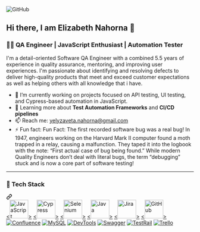 <img src="https://private-user-images.githubusercontent.com/146130391/375169117-9746c319-70a5-4d5b-9a50-db7ad170ba87.jpg?jwt=eyJhbGciOiJIUzI1NiIsInR5cCI6IkpXVCJ9.eyJpc3MiOiJnaXRodWIuY29tIiwiYXVkIjoicmF3LmdpdGh1YnVzZXJjb250ZW50LmNvbSIsImtleSI6ImtleTUiLCJleHAiOjE3NDAwNzU0MzEsIm5iZiI6MTc0MDA3NTEzMSwicGF0aCI6Ii8xNDYxMzAzOTEvMzc1MTY5MTE3LTk3NDZjMzE5LTcwYTUtNGQ1Yi05YTUwLWRiN2FkMTcwYmE4Ny5qcGc_WC1BbXotQWxnb3JpdGhtPUFXUzQtSE1BQy1TSEEyNTYmWC1BbXotQ3JlZGVudGlhbD1BS0lBVkNPRFlMU0E1M1BRSzRaQSUyRjIwMjUwMjIwJTJGdXMtZWFzdC0xJTJGczMlMkZhd3M0X3JlcXVlc3QmWC1BbXotRGF0ZT0yMDI1MDIyMFQxODEyMTFaJlgtQW16LUV4cGlyZXM9MzAwJlgtQW16LVNpZ25hdHVyZT0zZWRhY2RkNTEzZDU3Nzk4MWVjNjI0NjI4OWNkNGY2MDA5NThkZjEzZmNiNzFlODBmZjUyMThkYTYxYmUyOGI4JlgtQW16LVNpZ25lZEhlYWRlcnM9aG9zdCJ9.agCwg1knvFoflW2GhUxTB_itV2vFYgH7ypQqbArE3WA" alt="GitHub" style="max-width: 100%;">

## Hi there, I am Elizabeth Nahorna 👋
<h3 class="heading-element" dir="auto">👩‍💻 QA Engineer | JavaScript Enthusiast | Automation Tester</h3>
<p dir="auto">I'm a detail-oriented Software QA Engineer with a combined 5.5 years of experience in quality assurance, mentoring, and improving user experiences. I'm passionate about identifying and resolving defects to deliver high-quality products that meet and exceed customer expectations as well as helping others with all knowledge that i have.</p>
<ul dir="auto">
<li>🔭 I’m currently working on projects focused on API testing, UI testing, and Cypress-based automation in JavaScript.</li>
<li>🌱 Learning more about <strong>Test Automation Frameworks</strong> and <strong>CI/CD pipelines</strong></li>
<li>📫 Reach me: <a href="mailto:yelyzaveta.nahorna@gmail.com">yelyzaveta.nahorna@gmail.com</a></li>
<li>⚡ Fun fact: Fun Fact: The first recorded software bug was a real bug! In 1947, engineers working on the Harvard Mark II computer found a moth trapped in a relay, causing a malfunction. They taped it into the logbook with the note: “First actual case of bug being found.”
While modern Quality Engineers don’t deal with literal bugs, the term “debugging” stuck and is now a core part of software testing!</li>
</ul>
<hr></hr>
<div class="markdown-heading" dir="auto"><h3 class="heading-element" dir="auto">🚀 Tech Stack</h3><a id="user-content--tech-stack" class="anchor" aria-label="Permalink: 🚀 Tech Stack" href="#-tech-stack"><svg class="octicon octicon-link" viewBox="0 0 16 16" version="1.1" width="16" height="16" aria-hidden="true"><path d="m7.775 3.275 1.25-1.25a3.5 3.5 0 1 1 4.95 4.95l-2.5 2.5a3.5 3.5 0 0 1-4.95 0 .751.751 0 0 1 .018-1.042.751.751 0 0 1 1.042-.018 1.998 1.998 0 0 0 2.83 0l2.5-2.5a2.002 2.002 0 0 0-2.83-2.83l-1.25 1.25a.751.751 0 0 1-1.042-.018.751.751 0 0 1-.018-1.042Zm-4.69 9.64a1.998 1.998 0 0 0 2.83 0l1.25-1.25a.751.751 0 0 1 1.042.018.751.751 0 0 1 .018 1.042l-1.25 1.25a3.5 3.5 0 1 1-4.95-4.95l2.5-2.5a3.5 3.5 0 0 1 4.95 0 .751.751 0 0 1-.018 1.042.751.751 0 0 1-1.042.018 1.998 1.998 0 0 0-2.83 0l-2.5 2.5a1.998 1.998 0 0 0 0 2.83Z"></path></svg></a></div>
<a target="_blank" rel="noopener noreferrer nofollow" href="https://upload.wikimedia.org/wikipedia/commons/6/6a/JavaScript-logo.png"><<img src="https://upload.wikimedia.org/wikipedia/commons/6/6a/JavaScript-logo.png" alt="JavaScript" width="50" height="50">></a>
<a target="_blank" rel="noopener noreferrer nofollow" href="https://logowik.com/content/uploads/images/cypress8748.logowik.com.webp"><<img src="https://logowik.com/content/uploads/images/cypress8748.logowik.com.webp" alt="Cypress" width="50" height="50">></a>
<a target="_blank" rel="noopener noreferrer nofollow" href="https://upload.wikimedia.org/wikipedia/commons/d/d5/Selenium_Logo.png"><<img src="https://upload.wikimedia.org/wikipedia/commons/d/d5/Selenium_Logo.png" alt="Selenium" width="50" height="50">></a>
<a target="_blank" rel="noopener noreferrer nofollow" href="https://cdn.iconscout.com/icon/free/png-512/free-java-logo-icon-download-in-svg-png-gif-file-formats--wordmark-programming-language-pack-logos-icons-1174953.png?f=webp&w=512"><<img src="https://cdn.iconscout.com/icon/free/png-512/free-java-logo-icon-download-in-svg-png-gif-file-formats--wordmark-programming-language-pack-logos-icons-1174953.png?f=webp&w=512" alt="Java" width="50" height="50">></a>
<a target="_blank" rel="noopener noreferrer nofollow" href="https://media.licdn.com/dms/image/v2/D5612AQEhETZFwHA7ag/article-cover_image-shrink_423_752/article-cover_image-shrink_423_752/0/1721174532227?e=1745452800&v=beta&t=MzbeJ0g5q7BaYDybkFULNDCU8A3ZJV7wBHk9FahkQu0"><<img src="https://media.licdn.com/dms/image/v2/D5612AQEhETZFwHA7ag/article-cover_image-shrink_423_752/article-cover_image-shrink_423_752/0/1721174532227?e=1745452800&v=beta&t=MzbeJ0g5q7BaYDybkFULNDCU8A3ZJV7wBHk9FahkQu0" alt="Jira" width="50" height="50">></a>
<a target="_blank" rel="noopener noreferrer nofollow" href="https://i.pinimg.com/736x/f9/a6/12/f9a6129b0d10fd385e85a8cc50e25e15.jpg"><<img src="https://i.pinimg.com/736x/f9/a6/12/f9a6129b0d10fd385e85a8cc50e25e15.jpg" alt="GitHub" width="50" height="50">></a>
<a target="_blank" rel="noopener noreferrer nofollow" href="https://icon-icons.com/icons2/2428/PNG/512/github_black_logo_icon_147128.png"><img src="https://icon-icons.com/icons2/2428/PNG/512/github_black_logo_icon_147128.png" alt="" data-canonical-src="https://img.shields.io/badge/Git%20Bash-4EAA25?style=for-the-badge&amp;logo=git&amp;logoColor=white" style="max-width: 100%;"></a>
<a target="_blank" rel="noopener noreferrer nofollow" href="https://camo.githubusercontent.com/bbbff6fed0f2aa6fc65e8b5b06d1d2c85de8cf5fd344bc6d49ffceccfc89ec65/68747470733a2f2f696d672e736869656c64732e696f2f62616467652f436f6e666c75656e63652d3137324234443f7374796c653d666f722d7468652d6261646765266c6f676f3d636f6e666c75656e6365266c6f676f436f6c6f723d7768697465"><img src="https://camo.githubusercontent.com/bbbff6fed0f2aa6fc65e8b5b06d1d2c85de8cf5fd344bc6d49ffceccfc89ec65/68747470733a2f2f696d672e736869656c64732e696f2f62616467652f436f6e666c75656e63652d3137324234443f7374796c653d666f722d7468652d6261646765266c6f676f3d636f6e666c75656e6365266c6f676f436f6c6f723d7768697465" alt="Confluence" data-canonical-src="https://img.shields.io/badge/Confluence-172B4D?style=for-the-badge&amp;logo=confluence&amp;logoColor=white" style="max-width: 100%;"></a>
<a target="_blank" rel="noopener noreferrer nofollow" href="https://camo.githubusercontent.com/0e7b526d88d84770a3a40f05841e2f550d835c9de6ac4f65a5227cd9e64beefb/68747470733a2f2f696d672e736869656c64732e696f2f62616467652f4d7953514c2d3434373941313f7374796c653d666f722d7468652d6261646765266c6f676f3d6d7973716c266c6f676f436f6c6f723d7768697465"><img src="https://camo.githubusercontent.com/0e7b526d88d84770a3a40f05841e2f550d835c9de6ac4f65a5227cd9e64beefb/68747470733a2f2f696d672e736869656c64732e696f2f62616467652f4d7953514c2d3434373941313f7374796c653d666f722d7468652d6261646765266c6f676f3d6d7973716c266c6f676f436f6c6f723d7768697465" alt="MySQL" data-canonical-src="https://img.shields.io/badge/MySQL-4479A1?style=for-the-badge&amp;logo=mysql&amp;logoColor=white" style="max-width: 100%;"></a>
<a target="_blank" rel="noopener noreferrer nofollow" href="https://camo.githubusercontent.com/a2b1187b5e57fef4222b0a8e8fdea66b78cc478c42a37ede16b1acce87eab53d/68747470733a2f2f696d672e736869656c64732e696f2f62616467652f446576546f6f6c732d4646364333373f7374796c653d666f722d7468652d6261646765266c6f676f3d676f6f676c656368726f6d65266c6f676f436f6c6f723d7768697465"><img src="https://camo.githubusercontent.com/a2b1187b5e57fef4222b0a8e8fdea66b78cc478c42a37ede16b1acce87eab53d/68747470733a2f2f696d672e736869656c64732e696f2f62616467652f446576546f6f6c732d4646364333373f7374796c653d666f722d7468652d6261646765266c6f676f3d676f6f676c656368726f6d65266c6f676f436f6c6f723d7768697465" alt="DevTools" data-canonical-src="https://img.shields.io/badge/DevTools-FF6C37?style=for-the-badge&amp;logo=googlechrome&amp;logoColor=white" style="max-width: 100%;"></a>
<a target="_blank" rel="noopener noreferrer nofollow" href="https://camo.githubusercontent.com/d254fba20950f44cbe1f99e3b74c6cfa632efbee2ee80d0d0ac234819740abff/68747470733a2f2f696d672e736869656c64732e696f2f62616467652f537761676765722d3835454132443f7374796c653d666f722d7468652d6261646765266c6f676f3d73776167676572266c6f676f436f6c6f723d626c61636b"><img src="https://camo.githubusercontent.com/d254fba20950f44cbe1f99e3b74c6cfa632efbee2ee80d0d0ac234819740abff/68747470733a2f2f696d672e736869656c64732e696f2f62616467652f537761676765722d3835454132443f7374796c653d666f722d7468652d6261646765266c6f676f3d73776167676572266c6f676f436f6c6f723d626c61636b" alt="Swagger" data-canonical-src="https://img.shields.io/badge/Swagger-85EA2D?style=for-the-badge&amp;logo=swagger&amp;logoColor=black" style="max-width: 100%;"></a>
<a target="_blank" rel="noopener noreferrer nofollow" href="https://camo.githubusercontent.com/4f481de6891be24b48b374d91b7162e5d792c443815dd4682370c8fa5f45bc8e/68747470733a2f2f696d672e736869656c64732e696f2f62616467652f546573745261696c2d3030393638383f7374796c653d666f722d7468652d6261646765266c6f676f3d266c6f676f436f6c6f723d7768697465"><img src="https://camo.githubusercontent.com/4f481de6891be24b48b374d91b7162e5d792c443815dd4682370c8fa5f45bc8e/68747470733a2f2f696d672e736869656c64732e696f2f62616467652f546573745261696c2d3030393638383f7374796c653d666f722d7468652d6261646765266c6f676f3d266c6f676f436f6c6f723d7768697465" alt="TestRail" data-canonical-src="https://img.shields.io/badge/TestRail-009688?style=for-the-badge&amp;logo=&amp;logoColor=white" style="max-width: 100%;"></a>
<a target="_blank" rel="noopener noreferrer nofollow" href="https://camo.githubusercontent.com/2e85bca260d37f13f75938dac6923aac17d11128ab399f0bd3e8e854980bedb7/68747470733a2f2f696d672e736869656c64732e696f2f62616467652f5472656c6c6f2d3030373942463f7374796c653d666f722d7468652d6261646765266c6f676f3d7472656c6c6f266c6f676f436f6c6f723d7768697465"><img src="https://camo.githubusercontent.com/2e85bca260d37f13f75938dac6923aac17d11128ab399f0bd3e8e854980bedb7/68747470733a2f2f696d672e736869656c64732e696f2f62616467652f5472656c6c6f2d3030373942463f7374796c653d666f722d7468652d6261646765266c6f676f3d7472656c6c6f266c6f676f436f6c6f723d7768697465" alt="Trello" data-canonical-src="https://img.shields.io/badge/Trello-0079BF?style=for-the-badge&amp;logo=trello&amp;logoColor=white" style="max-width: 100%;"></a></p>
<!--
**Ylzvt/Ylzvt** is a ✨ _special_ ✨ repository because its `README.md` (this file) appears on your GitHub profile.

Here are some ideas to get you started:




